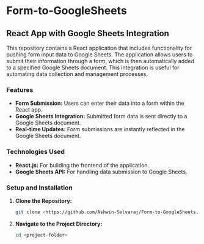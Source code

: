 # Form-to-GoogleSheets

## React App with Google Sheets Integration

This repository contains a React application that includes functionality for pushing form input data to Google Sheets. The application allows users to submit their information through a form, which is then automatically added to a specified Google Sheets document. This integration is useful for automating data collection and management processes.

### Features

- **Form Submission:** Users can enter their data into a form within the React app.
- **Google Sheets Integration:** Submitted form data is sent directly to a Google Sheets document.
- **Real-time Updates:** Form submissions are instantly reflected in the Google Sheets document.

### Technologies Used

- **React.js:** For building the frontend of the application.
- **Google Sheets API:** For handling data submission to Google Sheets.

### Setup and Installation

1. **Clone the Repository:**
   ```bash
   git clone <https://github.com/Ashwin-Selvaraj/Form-to-GoogleSheets.git>

2. **Navigate to the Project Directory:**
   ```bash
   cd <project-folder>
